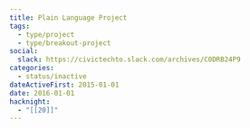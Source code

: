 ```yaml
---
title: Plain Language Project
tags:
  - type/project
  - type/breakout-project
social:
  slack: https://civictechto.slack.com/archives/C0DRB24P9
categories:
  - status/inactive
dateActiveFirst: 2015-01-01
date: 2016-01-01
hacknight:
  - "[[20]]"
---
```

